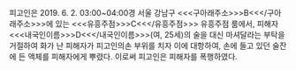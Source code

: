 피고인은 2019. 6. 2. 03:00~04:00경 서울 강남구 <<<구아래주소>>>B<<</구아래주소>>>에 있는 <<<유흥주점>>>C<<</유흥주점>>> 유흥주점 룸에서, 피해자 <<<내국인이름>>>D<<</내국인이름>>>(여, 25세)의 술을 대신 마셔달라는 부탁을 거절하여 화가 난 피해자가 피고인의손 부위를 치자 이에 대항하여, 손에 들고 있던 술잔에 든 액체를 피해자에게 뿌렸다.
이로써 피고인은 피해자를 폭행하였다.